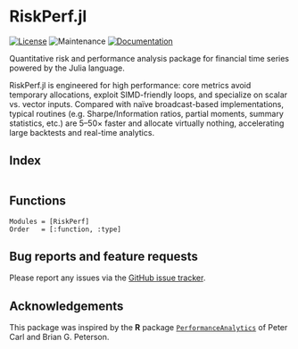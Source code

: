 # RiskPerf.jl

[![License](https://img.shields.io/badge/License-MIT-yellow.svg)](https://github.com/rbeeli/RiskPerf.jl/blob/main/LICENSE)
![Maintenance](https://img.shields.io/maintenance/yes/2025)
[![Documentation](https://img.shields.io/badge/docs-stable-blue.svg)](https://rbeeli.github.io/RiskPerf.jl/stable/)

Quantitative risk and performance analysis package for financial time series powered by the Julia language.

RiskPerf.jl is engineered for high performance: core metrics avoid temporary allocations, exploit SIMD-friendly loops, and specialize on scalar vs. vector inputs. Compared with naïve broadcast-based implementations, typical routines (e.g. Sharpe/Information ratios, partial moments, summary statistics, etc.) are 5–50× faster and allocate virtually nothing, accelerating large backtests and real-time analytics.

## Index

```@index

```

## Functions

```@autodocs
Modules = [RiskPerf]
Order   = [:function, :type]
```

## Bug reports and feature requests

Please report any issues via the [GitHub issue tracker](https://github.com/rbeeli/RiskPerf.jl/issues).

## Acknowledgements

This package was inspired by the **R** package [`PerformanceAnalytics`](https://cran.r-project.org/web/packages/PerformanceAnalytics/index.html) of Peter Carl and Brian G. Peterson.
